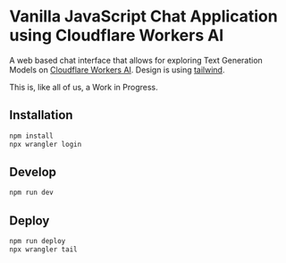 # Vanilla JavaScript Chat Application using Cloudflare Workers AI

A web based chat interface that allows for exploring Text Generation Models on [Cloudflare Workers AI](https://developers.cloudflare.com/workers-ai/). Design is using [tailwind](https://tailwindcss.com/).

This is, like all of us, a Work in Progress.

## Installation

```bash
npm install
npx wrangler login
```

## Develop

```bash
npm run dev
```

## Deploy

```bash
npm run deploy
npx wrangler tail
```
